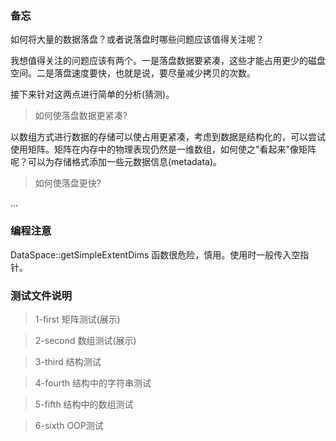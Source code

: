 

### 备忘

如何将大量的数据落盘？或者说落盘时哪些问题应该值得关注呢？

我想值得关注的问题应该有两个。一是落盘数据要紧凑，这些才能占用更少的磁盘空间。二是落盘速度要快，也就是说，要尽量减少拷贝的次数。

接下来针对这两点进行简单的分析(猜测)。

> 如何使落盘数据更紧凑?

以数组方式进行数据的存储可以使占用更紧凑，考虑到数据是结构化的，可以尝试使用矩阵。矩阵在内存中的物理表现仍然是一维数组，如何使之"看起来"像矩阵呢？可以为存储格式添加一些元数据信息(metadata)。

> 如何使落盘更快?

...

### 编程注意

DataSpace::getSimpleExtentDims 函数很危险，慎用。使用时一般传入空指针。



### 测试文件说明

> 1-first   矩阵测试(展示)

> 2-second  数组测试(展示)

> 3-third   结构测试

> 4-fourth  结构中的字符串测试

> 5-fifth   结构中的数组测试

> 6-sixth   OOP测试